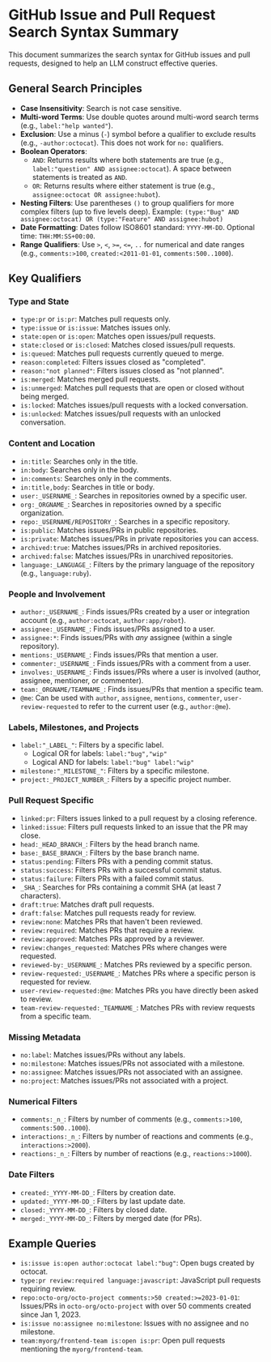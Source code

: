 # GitHub Issue and Pull Request Search Syntax Summary

This document summarizes the search syntax for GitHub issues and pull requests, designed to help an LLM construct effective queries.

## General Search Principles

*   **Case Insensitivity**: Search is not case sensitive.
*   **Multi-word Terms**: Use double quotes around multi-word search terms (e.g., `label:"help wanted"`).
*   **Exclusion**: Use a minus (`-`) symbol before a qualifier to exclude results (e.g., `-author:octocat`). This does not work for `no:` qualifiers.
*   **Boolean Operators**:
    *   `AND`: Returns results where both statements are true (e.g., `label:"question" AND assignee:octocat`). A space between statements is treated as `AND`.
    *   `OR`: Returns results where either statement is true (e.g., `assignee:octocat OR assignee:hubot`).
*   **Nesting Filters**: Use parentheses `()` to group qualifiers for more complex filters (up to five levels deep). Example: `(type:"Bug" AND assignee:octocat) OR (type:"Feature" AND assignee:hubot)`
*   **Date Formatting**: Dates follow ISO8601 standard: `YYYY-MM-DD`. Optional time: `THH:MM:SS+00:00`.
*   **Range Qualifiers**: Use `>`, `<`, `>=`, `<=`, `..` for numerical and date ranges (e.g., `comments:>100`, `created:<2011-01-01`, `comments:500..1000`).

## Key Qualifiers

### Type and State

*   `type:pr` or `is:pr`: Matches pull requests only.
*   `type:issue` or `is:issue`: Matches issues only.
*   `state:open` or `is:open`: Matches open issues/pull requests.
*   `state:closed` or `is:closed`: Matches closed issues/pull requests.
*   `is:queued`: Matches pull requests currently queued to merge.
*   `reason:completed`: Filters issues closed as "completed".
*   `reason:"not planned"`: Filters issues closed as "not planned".
*   `is:merged`: Matches merged pull requests.
*   `is:unmerged`: Matches pull requests that are open or closed without being merged.
*   `is:locked`: Matches issues/pull requests with a locked conversation.
*   `is:unlocked`: Matches issues/pull requests with an unlocked conversation.

### Content and Location

*   `in:title`: Searches only in the title.
*   `in:body`: Searches only in the body.
*   `in:comments`: Searches only in the comments.
*   `in:title,body`: Searches in title or body.
*   `user:_USERNAME_`: Searches in repositories owned by a specific user.
*   `org:_ORGNAME_`: Searches in repositories owned by a specific organization.
*   `repo:_USERNAME/REPOSITORY_`: Searches in a specific repository.
*   `is:public`: Matches issues/PRs in public repositories.
*   `is:private`: Matches issues/PRs in private repositories you can access.
*   `archived:true`: Matches issues/PRs in archived repositories.
*   `archived:false`: Matches issues/PRs in unarchived repositories.
*   `language:_LANGUAGE_`: Filters by the primary language of the repository (e.g., `language:ruby`).

### People and Involvement

*   `author:_USERNAME_`: Finds issues/PRs created by a user or integration account (e.g., `author:octocat`, `author:app/robot`).
*   `assignee:_USERNAME_`: Finds issues/PRs assigned to a user.
*   `assignee:*`: Finds issues/PRs with *any* assignee (within a single repository).
*   `mentions:_USERNAME_`: Finds issues/PRs that mention a user.
*   `commenter:_USERNAME_`: Finds issues/PRs with a comment from a user.
*   `involves:_USERNAME_`: Finds issues/PRs where a user is involved (author, assignee, mentioner, or commenter).
*   `team:_ORGNAME/TEAMNAME_`: Finds issues/PRs that mention a specific team.
*   `@me`: Can be used with `author`, `assignee`, `mentions`, `commenter`, `user-review-requested` to refer to the current user (e.g., `author:@me`).

### Labels, Milestones, and Projects

*   `label:"_LABEL_"`: Filters by a specific label.
    *   Logical OR for labels: `label:"bug","wip"`
    *   Logical AND for labels: `label:"bug" label:"wip"`
*   `milestone:"_MILESTONE_"`: Filters by a specific milestone.
*   `project:_PROJECT_NUMBER_`: Filters by a specific project number.

### Pull Request Specific

*   `linked:pr`: Filters issues linked to a pull request by a closing reference.
*   `linked:issue`: Filters pull requests linked to an issue that the PR may close.
*   `head:_HEAD_BRANCH_`: Filters by the head branch name.
*   `base:_BASE_BRANCH_`: Filters by the base branch name.
*   `status:pending`: Filters PRs with a pending commit status.
*   `status:success`: Filters PRs with a successful commit status.
*   `status:failure`: Filters PRs with a failed commit status.
*   `_SHA_`: Searches for PRs containing a commit SHA (at least 7 characters).
*   `draft:true`: Matches draft pull requests.
*   `draft:false`: Matches pull requests ready for review.
*   `review:none`: Matches PRs that haven't been reviewed.
*   `review:required`: Matches PRs that require a review.
*   `review:approved`: Matches PRs approved by a reviewer.
*   `review:changes_requested`: Matches PRs where changes were requested.
*   `reviewed-by:_USERNAME_`: Matches PRs reviewed by a specific person.
*   `review-requested:_USERNAME_`: Matches PRs where a specific person is requested for review.
*   `user-review-requested:@me`: Matches PRs you have directly been asked to review.
*   `team-review-requested:_TEAMNAME_`: Matches PRs with review requests from a specific team.

### Missing Metadata

*   `no:label`: Matches issues/PRs without any labels.
*   `no:milestone`: Matches issues/PRs not associated with a milestone.
*   `no:assignee`: Matches issues/PRs not associated with an assignee.
*   `no:project`: Matches issues/PRs not associated with a project.

### Numerical Filters

*   `comments:_n_`: Filters by number of comments (e.g., `comments:>100`, `comments:500..1000`).
*   `interactions:_n_`: Filters by number of reactions and comments (e.g., `interactions:>2000`).
*   `reactions:_n_`: Filters by number of reactions (e.g., `reactions:>1000`).

### Date Filters

*   `created:_YYYY-MM-DD_`: Filters by creation date.
*   `updated:_YYYY-MM-DD_`: Filters by last update date.
*   `closed:_YYYY-MM-DD_`: Filters by closed date.
*   `merged:_YYYY-MM-DD_`: Filters by merged date (for PRs).

## Example Queries

*   `is:issue is:open author:octocat label:"bug"`: Open bugs created by octocat.
*   `type:pr review:required language:javascript`: JavaScript pull requests requiring review.
*   `repo:octo-org/octo-project comments:>50 created:>=2023-01-01`: Issues/PRs in `octo-org/octo-project` with over 50 comments created since Jan 1, 2023.
*   `is:issue no:assignee no:milestone`: Issues with no assignee and no milestone.
*   `team:myorg/frontend-team is:open is:pr`: Open pull requests mentioning the `myorg/frontend-team`.